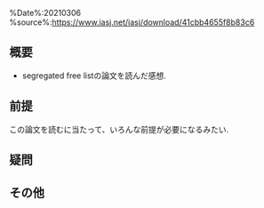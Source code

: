 %Date%:20210306
%source%:https://www.iasj.net/iasj/download/41cbb4655f8b83c6

## 概要
* segregated free listの論文を読んだ感想.

## 前提
この論文を読むに当たって、いろんな前提が必要になるみたい.


## 疑問

## その他
